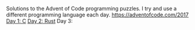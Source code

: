 Solutions to the Advent of Code programming puzzles. I try and use a different programming language each day.
https://adventofcode.com/2017
[Day 1: C](day_1_inverse_captcha.c)
[Day 2: Rust](day_2_corrupted_captcha/src/main.rs)
Day 3:

